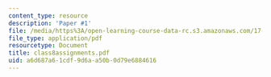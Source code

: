 ```yaml
---
content_type: resource
description: 'Paper #1'
file: /media/https%3A/open-learning-course-data-rc.s3.amazonaws.com/17-471-american-national-security-policy-fall-2002/a6d687a61cdf9d6aa50b0d79e6884616_class8assignments.pdf
file_type: application/pdf
resourcetype: Document
title: class8assignments.pdf
uid: a6d687a6-1cdf-9d6a-a50b-0d79e6884616
---
```

